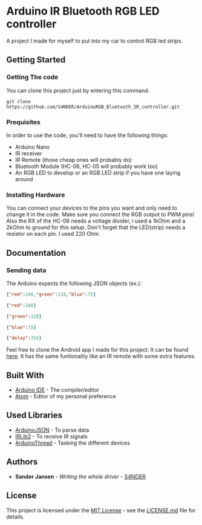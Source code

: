 # Arduino IR Bluetooth RGB LED controller
A project I made for myself to put into my car to control RGB led strips.

## Getting Started
### Getting The code
You can clone this project just by entering this command.
```
git clone https://github.com/S4NDER/ArduinoRGB_Bluetooth_IR_controller.git
```

### Prequisites
In order to use the code, you'll need to have the following things:
* Arduino Nano
* IR receiver
* IR Remote (those cheap ones will probably do)
* Bluetooth Module (HC-06, HC-05 will probably work too)
* An RGB LED to develop or an RGB LED strip if you have one laying around

### Installing Hardware
You can connect your devices to the pins you want and only need to change it in
the code. Make sure you connect the RGB output to PWM pins! Also the RX of the
HC-06 needs a voltage divider, i used a 1kOhm and a 2kOhm to ground for this setup.
Don't forget that the LED(strip) needs a resistor on each pin. I used 220 Ohm.

## Documentation
### Sending data
The Arduino expects the following JSON objects (ex.):
```json
{"red":248,"green":128,"blue":75}
```
```json
{"red":248}
```
```json
{"green":128}
```
```json
{"blue":75}
```
```json
{"delay":356}
```
Feel free to clone the Android app I made for this project. It can be found [here](https://github.com/S4NDER/RGBArduinoApp).
It has the same funtionality like an IR remote with some extra features.

## Built With
* [Arduino IDE](https://www.arduino.cc/en/main/software) - The compiler/editor
* [Atom](https://atom.io/) - Editor of my personal preference

## Used Libraries
* [ArduinoJSON](https://github.com/bblanchon/ArduinoJson) - To parse data
* [IRLib2](https://github.com/cyborg5/IRLib2) - To receive IR signals
* [ArduinoThread](https://github.com/ivanseidel/ArduinoThread) - Tasking the different devices

## Authors
* **Sander Jansen** - *Writing the whole driver* - [S4NDER](https://github.com/S4NDER)

## License
This project is licensed under the [MIT License](LICENSE.MD) - see the [LICENSE.md](LICENSE.MD) file for details.
